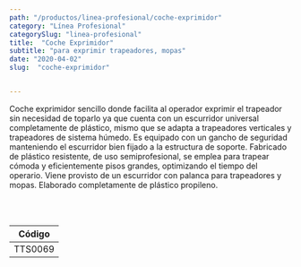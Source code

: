 ```yaml
---
path: "/productos/linea-profesional/coche-exprimidor"
category: "Línea Profesional"
categorySlug: "linea-profesional"
title:  "Coche Exprimidor"
subtitle: "para exprimir trapeadores, mopas"
date: "2020-04-02"
slug:  "coche-exprimidor"


---
```

Coche exprimidor sencillo donde facilita al operador exprimir el trapeador sin necesidad de toparlo ya que cuenta con un escurridor universal completamente de plástico, mismo que se adapta a trapeadores verticales y trapeadores de sistema húmedo. Es equipado con un gancho de seguridad manteniendo el escurridor bien fijado a la estructura de soporte. Fabricado de plástico resistente, de uso semiprofesional, se emplea para trapear 
cómoda y eficientemente pisos grandes, optimizando el tiempo del operario. Viene provisto de un escurridor con palanca para trapeadores y mopas. Elaborado completamente de plástico propileno.


<br> <br>
<table class="min-w-full md:min-w-0 divide-y-0 divide-gray-200">
          <thead class=" bg-white">
            <tr>
              <th scope="col" class="px-6 text-center text-xs font-medium text-primary-lighter uppercase tracking-wider">
                Código
              </th>
            </tr>
          </thead>
          <tbody>
            <tr class="bg-gray-400">
              <td class="px-6 py-4 whitespace-nowrap text-sm text-gray-700 text-center">
              TTS0069 
              </td>
            </tr> 
          </tbody>
        </table>



